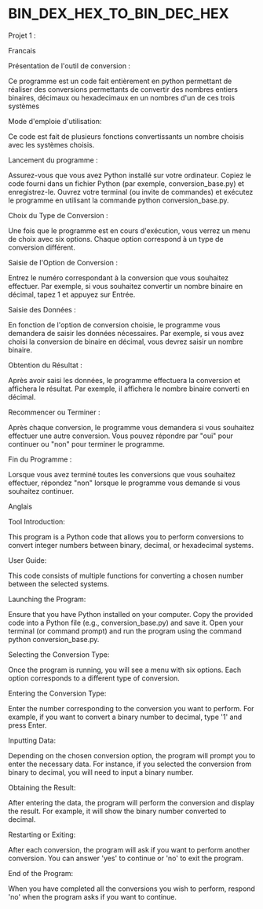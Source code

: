 # BIN_DEX_HEX_TO_BIN_DEC_HEX
Projet 1 :

Francais

Présentation de l'outil de conversion :

Ce programme est un code fait entièrement en python permettant de réaliser des conversions permettants de convertir des nombres entiers binaires, 
décimaux ou hexadecimaux en un nombres d'un de ces trois systèmes 

Mode d'emploie d'utilisation: 

Ce code est fait de plusieurs fonctions convertissants un nombre choisis avec les systèmes choisis. 

Lancement du programme :

Assurez-vous que vous avez Python installé sur votre ordinateur.
Copiez le code fourni dans un fichier Python (par exemple, conversion_base.py) et enregistrez-le.
Ouvrez votre terminal (ou invite de commandes) et exécutez le programme en utilisant la commande python conversion_base.py.

Choix du Type de Conversion :

Une fois que le programme est en cours d'exécution, vous verrez un menu de choix avec six options. Chaque option correspond à un type de conversion différent.

Saisie de l'Option de Conversion :

Entrez le numéro correspondant à la conversion que vous souhaitez effectuer. Par exemple, si vous souhaitez convertir un nombre binaire en décimal,
tapez 1 et appuyez sur Entrée.

Saisie des Données :

En fonction de l'option de conversion choisie, le programme vous demandera de saisir les données nécessaires. Par exemple,
si vous avez choisi la conversion de binaire en décimal, vous devrez saisir un nombre binaire.

Obtention du Résultat :

Après avoir saisi les données, le programme effectuera la conversion et affichera le résultat. Par exemple,
il affichera le nombre binaire converti en décimal.

Recommencer ou Terminer :

Après chaque conversion, le programme vous demandera si vous souhaitez effectuer une autre conversion. 
Vous pouvez répondre par "oui" pour continuer ou "non" pour terminer le programme.

Fin du Programme :

Lorsque vous avez terminé toutes les conversions que vous souhaitez effectuer, répondez "non" lorsque le programme vous demande si vous souhaitez continuer.



Anglais

Tool Introduction:

This program is a Python code that allows you to perform conversions to convert integer numbers between binary, decimal, or hexadecimal systems.

User Guide:

This code consists of multiple functions for converting a chosen number between the selected systems.

Launching the Program:

Ensure that you have Python installed on your computer.
Copy the provided code into a Python file (e.g., conversion_base.py) and save it.
Open your terminal (or command prompt) and run the program using the command python conversion_base.py.

Selecting the Conversion Type:

Once the program is running, you will see a menu with six options. Each option corresponds to a different type of conversion.

Entering the Conversion Type:

Enter the number corresponding to the conversion you want to perform. For example, if you want to convert a binary number to decimal, type '1' and press Enter.

Inputting Data:

Depending on the chosen conversion option, the program will prompt you to enter the necessary data. For instance, if you selected the conversion from binary to decimal,
you will need to input a binary number.

Obtaining the Result:

After entering the data, the program will perform the conversion and display the result. For example, it will show the binary number converted to decimal.

Restarting or Exiting:

After each conversion, the program will ask if you want to perform another conversion. You can answer 'yes' to continue or 'no' to exit the program.

End of the Program:

When you have completed all the conversions you wish to perform, respond 'no' when the program asks if you want to continue.
